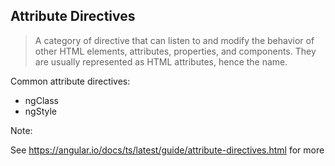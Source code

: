## Attribute Directives

> A category of directive that can listen to and modify the behavior of other HTML elements, attributes, properties, and components. They are usually represented as HTML attributes, hence the name.

Common attribute directives:

- ngClass
- ngStyle

Note:

See https://angular.io/docs/ts/latest/guide/attribute-directives.html for more